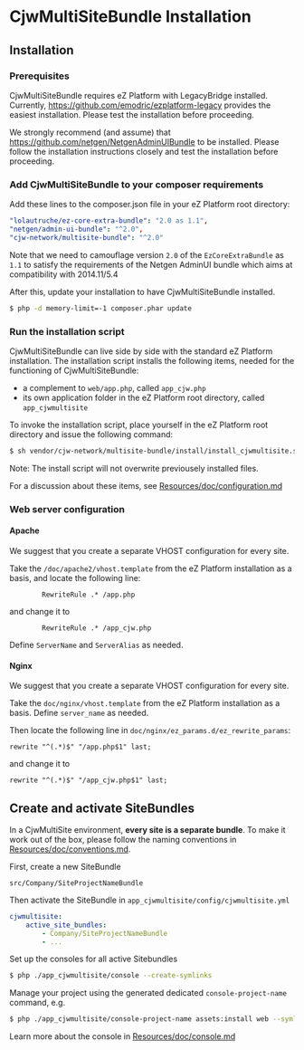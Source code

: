 # CjwMultiSiteBundle Installation

## Installation

### Prerequisites

CjwMultiSiteBundle requires eZ Platform with LegacyBridge installed. Currently, https://github.com/emodric/ezplatform-legacy provides the easiest installation. Please test the installation before proceeding.

We strongly recommend (and assume) that https://github.com/netgen/NetgenAdminUIBundle to be installed. Please follow the installation instructions closely and test the installation before proceeding.

### Add CjwMultiSiteBundle to your composer requirements

Add these lines to the composer.json file in your eZ Platform root directory:

```yaml
"lolautruche/ez-core-extra-bundle": "2.0 as 1.1",
"netgen/admin-ui-bundle": "^2.0",
"cjw-network/multisite-bundle": "^2.0"
```

Note that we need to camouflage version `2.0` of the `EzCoreExtraBundle` as `1.1` to satisfy the requirements of the Netgen AdminUI bundle which aims at compatibility with 2014.11/5.4

After this, update your installation to have CjwMultiSiteBundle installed.

```bash
$ php -d memory-limit=-1 composer.phar update
```

### Run the installation script

CjwMultiSiteBundle can live side by side with the standard eZ Platform installation. The installation script installs the following items, needed for the functioning of CjwMultiSiteBundle:
* a complement to `web/app.php`, called `app_cjw.php`
* its own application folder in the eZ Platform root directory, called `app_cjwmultisite`

To invoke the installation script, place yourself in the eZ Platform root directory and issue the following command:
```bash
$ sh vendor/cjw-network/multisite-bundle/install/install_cjwmultisite.sh
```
Note: The install script will not overwrite previousely installed files.

For a discussion about these items, see [Resources/doc/configuration.md](configuration.md)

### Web server configuration

#### Apache

We suggest that you create a separate VHOST configuration for every site.

Take the `/doc/apache2/vhost.template` from the eZ Platform installation as a basis, and locate the following line:
```apacheconfig
        RewriteRule .* /app.php
```
and change it to
```apacheconfig
        RewriteRule .* /app_cjw.php
```
Define `ServerName` and `ServerAlias` as needed.


#### Nginx

We suggest that you create a separate VHOST configuration for every site.

Take the `doc/nginx/vhost.template` from the eZ Platform installation as a basis. Define `server_name` as needed.

Then locate the following line in `doc/nginx/ez_params.d/ez_rewrite_params`:
```
rewrite "^(.*)$" "/app.php$1" last;
```
and change it to
```
rewrite "^(.*)$" "/app_cjw.php$1" last;
```

## Create and activate SiteBundles

In a CjwMultiSite environment, **every site is a separate bundle**. To make it work out of the box, please follow the naming conventions in [Resources/doc/conventions.md](./conventions.md).

First, create a new SiteBundle

    src/Company/SiteProjectNameBundle

Then activate the SiteBundle in `app_cjwmultisite/config/cjwmultisite.yml`

```yaml
cjwmultisite:
    active_site_bundles:
        - Company/SiteProjectNameBundle
        - ...
```

Set up the consoles for all active Sitebundles
```bash
$ php ./app_cjwmultisite/console --create-symlinks
```
Manage your project using the generated dedicated `console-project-name` command, e.g.
```bash
$ php ./app_cjwmultisite/console-project-name assets:install web --symlink
```
Learn more about the console in [Resources/doc/console.md](./console.md)
